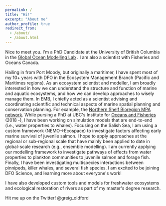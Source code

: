 ```yaml
---
permalink: /
title: "Hi!"
excerpt: "About me"
author_profile: true
redirect_from: 
  - /about/
  - /about.html
---
```


Nice to meet you. I'm a PhD Candidate at the University of British Columbia in the [Global Ocean Modelling Lab](https://oceans.ubc.ca/villy-christensen/) . 
I am also a scientist with Fisheries and Oceans Canada. 

Hailing in from Port Moody, but originally a maritimer, I have spent most of my 10+ years with DFO in the Ecosystem Management Branch (Pacific and Maritimes regions).
As an ecosystem scientist and modeller, I am broadly interested in how we can understand the structure and function of marine and aquatic ecosystems, and how we can develop approaches to wisely manage them.
 In EMB, I chiefly acted as a scientist advising and coordinating scientific and technical aspects of marine spatial planning and conservation planning. 
For example, the [Northern Shelf Bioregion MPA network](https://www.newswire.ca/news-releases/marine-protected-area-network-partners-endorse-plan-to-protect-british-columbia-s-north-coast-848170307.html). 
While pursing a PhD at UBC's Institute for [Oceans and Fisheries](https://oceans.ubc.ca/) (2018 -), I have been working on simulation models that are end-to-end (i.e., water properties to whales). 
 Focusing on the Salish Sea, I am using a custom framework (NEMO->Ecospace) to investigate factors affecting early marine survival of juvenile salmon. 
 I hope to apply approaches at the regional or sub-regional scale that have mainly been applied to date in global-scale research (e.g., ensemble modelling).
 I am currently applying our modelling framework to investigate pathways of effects from water properties to plankton communities to juvenile salmon and forage fish.
 Finally, I have been investigating multispecies interactions between pinnipeds, killer whales, and several fish species. 
I am excited to be joining DFO Science, and learning more about everyone's work!

I have also developed custom tools and models for freshwater ecosystems and ecological restoration of rivers as part 
of my master's degree research. 

Hit me up on the Twitter! @greig_oldford
